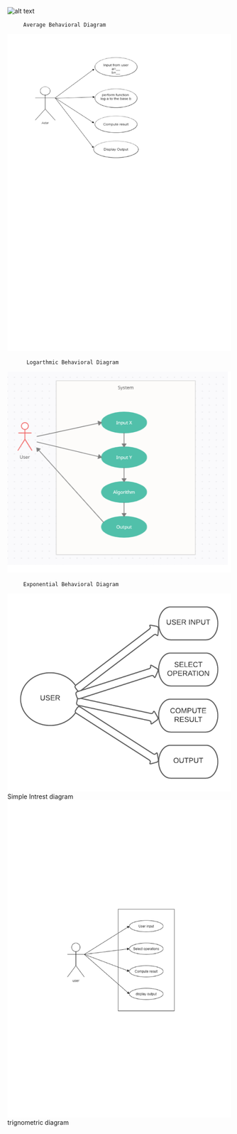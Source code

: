 ![alt text](https://github.com/99003512/SDLC_Calculator/blob/main/Architecture/Behavioural%20Diagrams/Average_Behavioral.jpg)

         Average Behavioral Diagram

![alt text](https://github.com/99003512/SDLC_Calculator/blob/main/Architecture/Behavioural%20Diagrams/use-case-diagram-logarthmic.jpg)
          
          Logarthmic Behavioral Diagram
          
 ![alt text](https://github.com/99003512/SDLC_Calculator/blob/main/Architecture/Behavioural%20Diagrams/Exponential%20low%20level.png)

         Exponential Behavioral Diagram
 ![alt text](https://github.com/99003512/SDLC_Calculator/blob/main/Architecture/Behavioural%20Diagrams/simple_intrest.png)
        Simple Intrest diagram
![alt text](https://github.com/99003512/SDLC_Calculator/blob/main/Architecture/Behavioural%20Diagrams/Trignometry%20behavioural%20diagram.png)
       trignometric diagram
